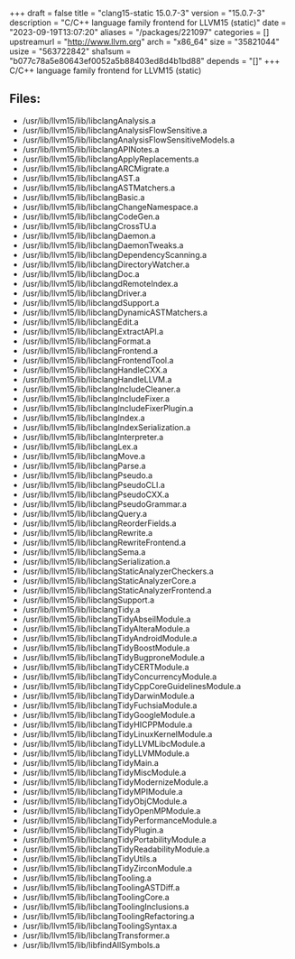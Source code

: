 +++
draft = false
title = "clang15-static 15.0.7-3"
version = "15.0.7-3"
description = "C/C++ language family frontend for LLVM15 (static)"
date = "2023-09-19T13:07:20"
aliases = "/packages/221097"
categories = []
upstreamurl = "http://www.llvm.org"
arch = "x86_64"
size = "35821044"
usize = "563722842"
sha1sum = "b077c78a5e80643ef0052a5b88403ed8d4b1bd88"
depends = "[]"
+++
C/C++ language family frontend for LLVM15 (static)

## Files: 
* /usr/lib/llvm15/lib/libclangAnalysis.a
* /usr/lib/llvm15/lib/libclangAnalysisFlowSensitive.a
* /usr/lib/llvm15/lib/libclangAnalysisFlowSensitiveModels.a
* /usr/lib/llvm15/lib/libclangAPINotes.a
* /usr/lib/llvm15/lib/libclangApplyReplacements.a
* /usr/lib/llvm15/lib/libclangARCMigrate.a
* /usr/lib/llvm15/lib/libclangAST.a
* /usr/lib/llvm15/lib/libclangASTMatchers.a
* /usr/lib/llvm15/lib/libclangBasic.a
* /usr/lib/llvm15/lib/libclangChangeNamespace.a
* /usr/lib/llvm15/lib/libclangCodeGen.a
* /usr/lib/llvm15/lib/libclangCrossTU.a
* /usr/lib/llvm15/lib/libclangDaemon.a
* /usr/lib/llvm15/lib/libclangDaemonTweaks.a
* /usr/lib/llvm15/lib/libclangDependencyScanning.a
* /usr/lib/llvm15/lib/libclangDirectoryWatcher.a
* /usr/lib/llvm15/lib/libclangDoc.a
* /usr/lib/llvm15/lib/libclangdRemoteIndex.a
* /usr/lib/llvm15/lib/libclangDriver.a
* /usr/lib/llvm15/lib/libclangdSupport.a
* /usr/lib/llvm15/lib/libclangDynamicASTMatchers.a
* /usr/lib/llvm15/lib/libclangEdit.a
* /usr/lib/llvm15/lib/libclangExtractAPI.a
* /usr/lib/llvm15/lib/libclangFormat.a
* /usr/lib/llvm15/lib/libclangFrontend.a
* /usr/lib/llvm15/lib/libclangFrontendTool.a
* /usr/lib/llvm15/lib/libclangHandleCXX.a
* /usr/lib/llvm15/lib/libclangHandleLLVM.a
* /usr/lib/llvm15/lib/libclangIncludeCleaner.a
* /usr/lib/llvm15/lib/libclangIncludeFixer.a
* /usr/lib/llvm15/lib/libclangIncludeFixerPlugin.a
* /usr/lib/llvm15/lib/libclangIndex.a
* /usr/lib/llvm15/lib/libclangIndexSerialization.a
* /usr/lib/llvm15/lib/libclangInterpreter.a
* /usr/lib/llvm15/lib/libclangLex.a
* /usr/lib/llvm15/lib/libclangMove.a
* /usr/lib/llvm15/lib/libclangParse.a
* /usr/lib/llvm15/lib/libclangPseudo.a
* /usr/lib/llvm15/lib/libclangPseudoCLI.a
* /usr/lib/llvm15/lib/libclangPseudoCXX.a
* /usr/lib/llvm15/lib/libclangPseudoGrammar.a
* /usr/lib/llvm15/lib/libclangQuery.a
* /usr/lib/llvm15/lib/libclangReorderFields.a
* /usr/lib/llvm15/lib/libclangRewrite.a
* /usr/lib/llvm15/lib/libclangRewriteFrontend.a
* /usr/lib/llvm15/lib/libclangSema.a
* /usr/lib/llvm15/lib/libclangSerialization.a
* /usr/lib/llvm15/lib/libclangStaticAnalyzerCheckers.a
* /usr/lib/llvm15/lib/libclangStaticAnalyzerCore.a
* /usr/lib/llvm15/lib/libclangStaticAnalyzerFrontend.a
* /usr/lib/llvm15/lib/libclangSupport.a
* /usr/lib/llvm15/lib/libclangTidy.a
* /usr/lib/llvm15/lib/libclangTidyAbseilModule.a
* /usr/lib/llvm15/lib/libclangTidyAlteraModule.a
* /usr/lib/llvm15/lib/libclangTidyAndroidModule.a
* /usr/lib/llvm15/lib/libclangTidyBoostModule.a
* /usr/lib/llvm15/lib/libclangTidyBugproneModule.a
* /usr/lib/llvm15/lib/libclangTidyCERTModule.a
* /usr/lib/llvm15/lib/libclangTidyConcurrencyModule.a
* /usr/lib/llvm15/lib/libclangTidyCppCoreGuidelinesModule.a
* /usr/lib/llvm15/lib/libclangTidyDarwinModule.a
* /usr/lib/llvm15/lib/libclangTidyFuchsiaModule.a
* /usr/lib/llvm15/lib/libclangTidyGoogleModule.a
* /usr/lib/llvm15/lib/libclangTidyHICPPModule.a
* /usr/lib/llvm15/lib/libclangTidyLinuxKernelModule.a
* /usr/lib/llvm15/lib/libclangTidyLLVMLibcModule.a
* /usr/lib/llvm15/lib/libclangTidyLLVMModule.a
* /usr/lib/llvm15/lib/libclangTidyMain.a
* /usr/lib/llvm15/lib/libclangTidyMiscModule.a
* /usr/lib/llvm15/lib/libclangTidyModernizeModule.a
* /usr/lib/llvm15/lib/libclangTidyMPIModule.a
* /usr/lib/llvm15/lib/libclangTidyObjCModule.a
* /usr/lib/llvm15/lib/libclangTidyOpenMPModule.a
* /usr/lib/llvm15/lib/libclangTidyPerformanceModule.a
* /usr/lib/llvm15/lib/libclangTidyPlugin.a
* /usr/lib/llvm15/lib/libclangTidyPortabilityModule.a
* /usr/lib/llvm15/lib/libclangTidyReadabilityModule.a
* /usr/lib/llvm15/lib/libclangTidyUtils.a
* /usr/lib/llvm15/lib/libclangTidyZirconModule.a
* /usr/lib/llvm15/lib/libclangTooling.a
* /usr/lib/llvm15/lib/libclangToolingASTDiff.a
* /usr/lib/llvm15/lib/libclangToolingCore.a
* /usr/lib/llvm15/lib/libclangToolingInclusions.a
* /usr/lib/llvm15/lib/libclangToolingRefactoring.a
* /usr/lib/llvm15/lib/libclangToolingSyntax.a
* /usr/lib/llvm15/lib/libclangTransformer.a
* /usr/lib/llvm15/lib/libfindAllSymbols.a
